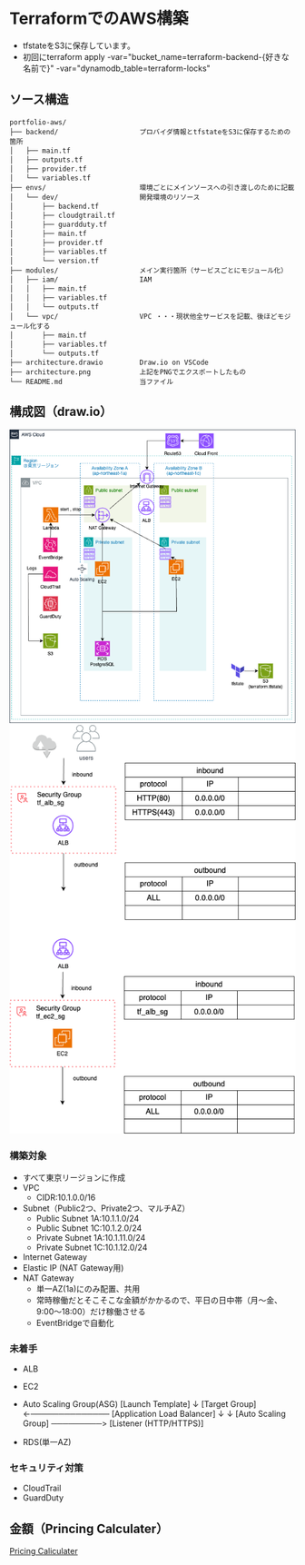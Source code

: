 # TerraformでのAWS構築
- tfstateをS3に保存しています。
- 初回にterraform apply  -var="bucket_name=terraform-backend-{好きな名前で}" -var="dynamodb_table=terraform-locks"

## ソース構造
```
portfolio-aws/
├── backend/                    プロバイダ情報とtfstateをS3に保存するための箇所
│   ├── main.tf
│   ├── outputs.tf
│   ├── provider.tf
│   └── variables.tf
├── envs/                       環境ごとにメインソースへの引き渡しのために記載
│   └── dev/                    開発環境のリソース
│       ├── backend.tf
│       ├── cloudgtrail.tf
│       ├── guardduty.tf
│       ├── main.tf
│       ├── provider.tf
│       ├── variables.tf
│       └── version.tf
├── modules/                    メイン実行箇所（サービスごとにモジュール化）
│   ├── iam/                    IAM
│   │   ├── main.tf
│   │   ├── variables.tf
│   │   └── outputs.tf
│   └── vpc/                    VPC ・・・現状他全サービスを記載、後ほどモジュール化する
│       ├── main.tf
│       ├── variables.tf
│       └── outputs.tf
├── architecture.drawio         Draw.io on VSCode
├── architecture.png            上記をPNGでエクスポートしたもの
└── README.md                   当ファイル
```

## 構成図（draw.io）
![構成図](architecture.png)
![セキュリティグループ](securitygroup.png)

### 構築対象
- すべて東京リージョンに作成
- VPC
    - CIDR:10.1.0.0/16
- Subnet（Public2つ、Private2つ、マルチAZ）
    - Public Subnet 1A:10.1.1.0/24
    - Public Subnet 1C:10.1.2.0/24
    - Private Subnet 1A:10.1.11.0/24
    - Private Subnet 1C:10.1.12.0/24
- Internet Gateway
- Elastic IP (NAT Gateway用)
- NAT Gateway
    - 単一AZ(1a)にのみ配置、共用
    - 常時稼働だとそこそこな金額がかかるので、平日の日中帯（月〜金、9:00〜18:00）だけ稼働させる
    - EventBridgeで自動化

### 未着手
- ALB
- EC2
- Auto Scaling Group(ASG)
[Launch Template]
        ↓
[Target Group] ←────────────── [Application Load Balancer]
        ↓                                  ↓
[Auto Scaling Group] ─────────> [Listener (HTTP/HTTPS)]

- RDS(単一AZ)

### セキュリティ対策
- CloudTrail
- GuardDuty

## 金額（Princing Calculater）
[Pricing Caliculater](https://calculator.aws/#/estimate?id=9d9291af33bccce67cbdd8431ba98dcb4ccf52d7)
